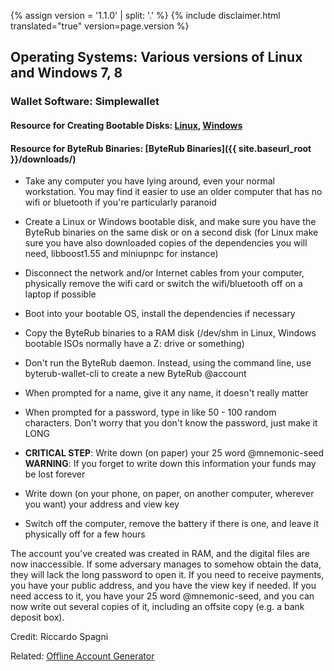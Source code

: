 {% assign version = '1.1.0' | split: '.' %}
{% include disclaimer.html translated="true" version=page.version %}
## Operating Systems:  Various versions of Linux and Windows 7, 8

### Wallet Software:  Simplewallet

#### Resource for Creating Bootable Disks:  [Linux](http://www.pendrivelinux.com/),       [Windows](https://www.microsoft.com/en-us/download/windows-usb-dvd-download-tool)

#### Resource for ByteRub Binaries:  [ByteRub Binaries]({{ site.baseurl_root }}/downloads/)

- Take any computer you have lying around, even your normal workstation. You may find it easier to use an older computer that has no wifi or bluetooth if you're particularly paranoid

- Create a Linux or Windows bootable disk, and make sure you have the ByteRub binaries on the same disk or on a second disk (for Linux make sure you have also downloaded copies of the dependencies you will need, libboost1.55 and miniupnpc for instance)

- Disconnect the network and/or Internet cables from your computer, physically remove the wifi card or switch the wifi/bluetooth off on a laptop if possible

- Boot into your bootable OS, install the dependencies if necessary

- Copy the ByteRub binaries to a RAM disk (/dev/shm in Linux, Windows bootable ISOs normally have a Z: drive or something)

- Don't run the ByteRub daemon. Instead, using the command line, use byterub-wallet-cli to create a new ByteRub @account

- When prompted for a name, give it any name, it doesn't really matter

- When prompted for a password, type in like 50 - 100 random characters. Don't worry that you don't know the password, just make it LONG

- **CRITICAL STEP**: Write down (on paper) your 25 word @mnemonic-seed  
**WARNING**:  If you forget to write down this information your funds may be lost forever

- Write down (on your phone, on paper, on another computer, wherever you want) your address and view key

- Switch off the computer, remove the battery if there is one, and leave it physically off for a few hours

The account you've created was created in RAM, and the digital files are now inaccessible. If some adversary manages to somehow obtain the data, they will lack the long password to open it. If you need to receive payments, you have your public address, and you have the view key if needed. If you need access to it, you have your 25 word @mnemonic-seed, and you can now write out several copies of it, including an offsite copy (e.g. a bank deposit box).

Credit:  Riccardo Spagni

Related:  [Offline Account Generator](http://byterubaddress.org/)
